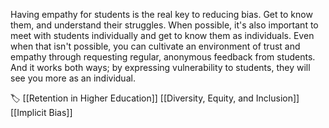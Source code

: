 Having empathy for students is the real key to reducing bias. Get to know them, and understand their struggles. When possible, it's also important to meet with students individually and get to know them as individuals. Even when that isn't possible, you can cultivate an environment of trust and empathy through requesting regular, anonymous feedback from students. And it works both ways; by expressing vulnerability to students, they will see you more as an individual.

🏷️ [[Retention in Higher Education]]  [[Diversity, Equity, and Inclusion]] [[Implicit Bias]]
